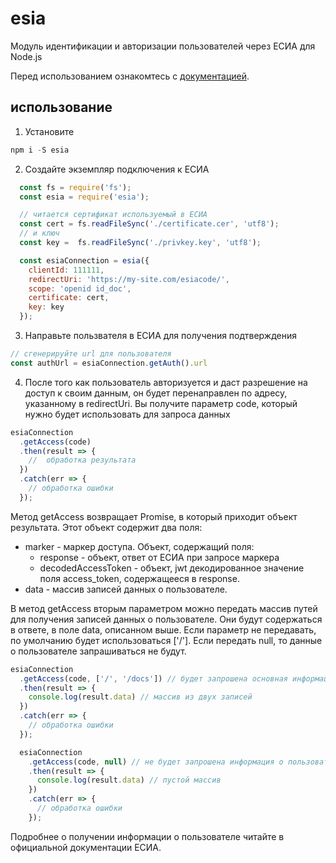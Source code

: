 # esia
Модуль идентификации и авторизации пользователей через ЕСИА для Node.js

Перед использованием ознакомтесь с [документацией](http://minsvyaz.ru/ru/documents/4240/).

## использование

1. Установите
```js
npm i -S esia
```

2. Создайте экземпляр подключения к ЕСИА

```js
  const fs = require('fs');
  const esia = require('esia');

  // читается сертификат используемый в ЕСИА
  const cert = fs.readFileSync('./certificate.cer', 'utf8');
  // и ключ
  const key =  fs.readFileSync('./privkey.key', 'utf8');

  const esiaConnection = esia({
    clientId: 111111,
    redirectUri: 'https://my-site.com/esiacode/',
    scope: 'openid id_doc',
    certificate: cert,
    key: key
  });
```

3. Направьте пользвателя в ЕСИА для получения подтверждения

```js
// сгенерируйте url для пользователя
const authUrl = esiaConnection.getAuth().url
```

4. После того как пользователь авторизуется и даст разрешение на доступ к своим данным, он будет перенаправлен по адресу, указанному в redirectUri. Вы получите параметр code, который нужно будет использовать для запроса данных
```js
esiaConnection
  .getAccess(code)
  .then(result => {
    //  обработка результата
  })
  .catch(err => {
    // обработка ошибки
  });
```

Метод getAccess возвращает Promise, в который приходит объект результата. Этот объект содержит два поля:
- marker - маркер доступа. Объект, содержащий поля:
    - response - объект, ответ от ЕСИА при запросе маркера
    - decodedAccessToken - объект, jwt декодированное значение поля access_token, содержащееся в response.
- data - массив записей данных о пользователе.

В метод getAccess вторым параметром можно передать массив путей для получения записей данных о пользователе. Они будут содержаться в ответе, в поле data, описанном выше. Если параметр не передавать, по умолчанию будет использоваться ['/']. Если передать null, то данные о пользователе запрашиваться не будут.

```js
esiaConnection
  .getAccess(code, ['/', '/docs']) // будет запрошена основная информация и список документов
  .then(result => {
    console.log(result.data) // массив из двух записей
  })
  .catch(err => {
    // обработка ошибки
  });

  esiaConnection
    .getAccess(code, null) // не будет запрошена информация о пользователе
    .then(result => {
      console.log(result.data) // пустой массив
    })
    .catch(err => {
      // обработка ошибки
    });
```

Подробнее о получении информации о пользователе читайте в официальной документации ЕСИА.



